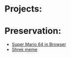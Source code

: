 # Projects:

# Preservation:
- [Super Mario 64 in Browser](https://legebeker.github.io/SM64/index.html)
- [Shrek meme](https://legebeker.github.io/videos/shrek.webm)
